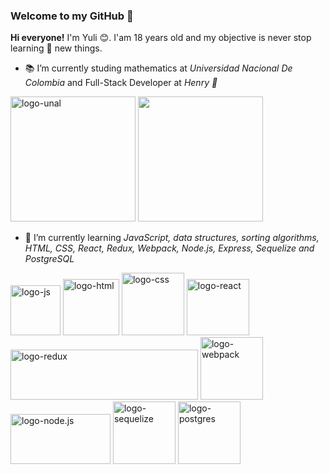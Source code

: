 ### Welcome to my GitHub 👋

**Hi everyone!** I'm Yuli :blush:. I'am 18 years old and my objective is never stop learning :notebook_with_decorative_cover: new things.

- :books: I’m currently studing mathematics at *Universidad Nacional De Colombia* and Full-Stack Developer at *Henry :yellow_heart:*

 <a href="https://unal.edu.co/"> <img alt="logo-unal" src="https://upload.wikimedia.org/wikipedia/commons/0/0a/Logotipo_de_la_Universidad_Nacional_de_Colombia.svg" height="200" width="200"></a>  <a href="https://www.soyhenry.com/"> <img src="https://hypernoir.com/wp-content/uploads/2020/11/Henry.png" height="200" width="200"> </a>
- 🌱 I’m currently learning *JavaScript, data structures, sorting algorithms, HTML, CSS, React, Redux, Webpack, Node.js, Express, Sequelize and PostgreSQL* 

 <img alt="logo-js" src="https://upload.wikimedia.org/wikipedia/commons/thumb/9/99/Unofficial_JavaScript_logo_2.svg/480px-Unofficial_JavaScript_logo_2.svg.png" height="80" width="80">    <img alt="logo-html" src="https://upload.wikimedia.org/wikipedia/commons/thumb/6/61/HTML5_logo_and_wordmark.svg/1024px-HTML5_logo_and_wordmark.svg.png" height="90" width="90">     <img alt="logo-css" src="https://cdn.freebiesupply.com/logos/large/2x/css3-logo-png-transparent.png" height="100" width="100">      <img alt="logo-react" src="https://upload.wikimedia.org/wikipedia/commons/thumb/4/47/React.svg/1200px-React.svg.png" height="90" width="100">      <img alt="logo-redux" src="https://upload.wikimedia.org/wikipedia/commons/thumb/3/30/Redux_Logo.png/1200px-Redux_Logo.png" height="80" width="300">   <img alt="logo-webpack" src="https://repository-images.githubusercontent.com/76603199/0d36ee00-8030-11e9-9d07-c393f6039471" height="100" width="100">   <img alt="logo-node.js" src="https://cdn.pixabay.com/photo/2015/04/23/17/41/node-js-736399_1280.png" height="80" width="160"> <img alt="logo-sequelize" src="https://cdn.icon-icons.com/icons2/2107/PNG/512/file_type_sequelize_icon_130173.png" height="100" width="100"> <img alt="logo-postgres" src="https://upload.wikimedia.org/wikipedia/commons/thumb/2/29/Postgresql_elephant.svg/1200px-Postgresql_elephant.svg.png" height="100" width="100">
<!--- 👯 I’m looking to collaborate on ...
- 🤔 I’m looking for help with ...
- 💬 Ask me about ...
- 📫 How to reach me: ...
- 😄 Pronouns: ...
- ⚡ Fun fact: ...-->
